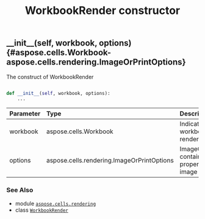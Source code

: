 ﻿---
title: WorkbookRender constructor
second_title: Aspose.Cells for Python via .NET API References
description: 
type: docs
weight: 10
url: /aspose.cells.rendering/workbookrender/__init__/
is_root: false
---

## \_\_init\_\_(self, workbook, options) {#aspose.cells.Workbook-aspose.cells.rendering.ImageOrPrintOptions}

The construct of WorkbookRender



```python

def __init__(self, workbook, options):
    ...
```


| Parameter | Type | Description |
| :- | :- | :- |
| workbook | aspose.cells.Workbook | Indicate which workbook to be rendered. |
| options | aspose.cells.rendering.ImageOrPrintOptions | ImageOrPrintOptions contains some property of output image |



### See Also
* module [`aspose.cells.rendering`](../../)
* class [`WorkbookRender`](/cells/python-net/aspose.cells.rendering/workbookrender)

